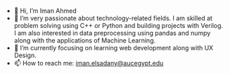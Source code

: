 - 👋 Hi, I’m Iman Ahmed
- 👀 I’m very passionate about technology-related fields. I am skilled at problem solving using C++ or Python and building projects with Verilog. I am also interested in data preprocessing using pandas and numpy along with the applications of Machine Learning.
- 🌱 I’m currently focusing on learning web development along with UX Design.
- 📫 How to reach me: iman.elsadany@aucegypt.edu
